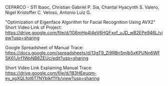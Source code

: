 CEPARCO - S11
Ibaoc, Christian Gabriel P.
Sia, Chantal Hyacynth S.
Valero, Nigel Kristoffer C.
Veloso, Antonio Luiz G.

"Optimization of Eigenface Algorithm for Facial Recognition Using AVX2"
Short Video Link of Project:
https://drive.google.com/file/d/1G6mHp4l4eV6HQFxof_uJD_wB2EPe946L/view?usp=sharing

Google Spreadsheet of Manual Trace:
https://docs.google.com/spreadsheets/d/13gT9_Zi9RBn5mlb5xKPUNn6WFSK61Jjrf1WpNB8ZEUc/edit?usp=sharing

Short Video Link Explaining Manual Trace:
https://drive.google.com/file/d/183HEeuqm-ey_xgXQLfot6T7NYbIkf1Yb/view?usp=sharing
